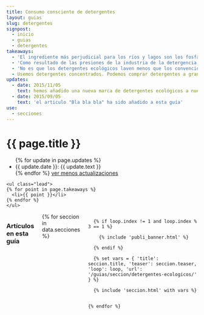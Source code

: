 ```yaml
---
title: Consumo consciente de detergentes
layout: guias
slug: detergentes
signpost:
  - inicio
  - guias
  - detergentes
takeaways:
  - 'El ingrediente más perjudicial para los ríos y lagos son los fosfatos, todavía omnipresentes en los detergentes convencionales para lavavajillas. Por eso en este caso es particularmente importante usar detergentes ecológicos.'
  - 'Como resultado de las presiones de la industria de la detergencia, no se han prohibido ni limitado varios ingredientes no biodegradables, muy usados en los detergentes convencionales.'
  - 'No es que los detergentes ecológicos laven menos que los convencionales; es que éstos lavan "demasiado".'
  - Usemos detergentes concentrados. Podemos comprar detergentes a granel. No lavemos la ropa a más de 40º.
updates:
  - date: 2015/11/05
    text: hemos añadido una nueva marca de detergentes ecológicos a nuestro listado
  - date: 2015/09/05
    text: 'el articulo "Bla bla bla" ha sido añadido a esta guía'
use:
  - secciones
---
```


<div class="row">
    <h1>{{ page.title }}</h1>
    <div class="guia__updates">
      <ul class="">
      {% for update in page.updates %}
        <li>{{ update.date }}: {{ update.text }}</li>
      {% endfor %}
        <a href="#">ver menos actualizaciones</a>
      </ul>
    </div>

    <ul class="lead">
    {% for point in page.takeaways %}
      <li>{{ point }}</li>
    {% endfor %}
    </ul>
</div>

<div class="row">
  <div class="large-10 large-offset-1 columns">
    <h3>Artículos en esta guía</h3>
    {% for seccion in data.secciones %}

      {% if loop.index != 1 and loop.index % 3 == 1 %}

        {% include 'publi_banner.html' %}

      {% endif %}

      {% set vars = { 'title': seccion.title, 'teaser': seccion.teaser, 'loop': loop, 'url': '/guias/seccion/detergentes-ecologicos/' } %}

      {% include 'seccion.html' with vars %}


    {% endfor %}
  </div>
</div>
